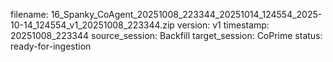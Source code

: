 filename: 16_Spanky_CoAgent_20251008_223344_20251014_124554_2025-10-14_124554_v1_20251008_223344.zip
version: v1
timestamp: 20251008_223344
source_session: Backfill
target_session: CoPrime
status: ready-for-ingestion
